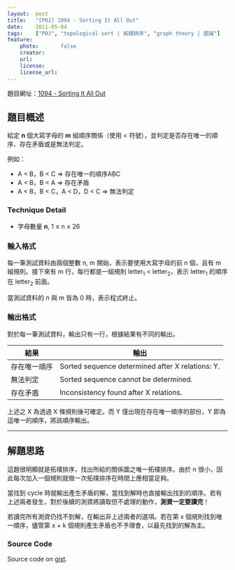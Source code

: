 ```yaml
---
layout:  post
title:   "[POJ] 1094 - Sorting It All Out"
date:    2011-05-04
tags:    ["POJ", "topological sort | 拓樸排序", "graph theory | 圖論"]
feature:
    photo:       false
    creator:     
    url:         
    license:     
    license_url: 
---
```


題目網址：[1094 - Sorting It All Out](http://poj.org/problem?id=1094)

## 題目概述

給定 **n** 個大寫字母的 **m** 組順序關係（使用 < 符號），並判定是否存在唯一的順序、存在矛盾或是無法判定。

例如：

- A < B，B < C ⇒ 存在唯一的順序ABC
- A < B，B < A ⇒ 存在矛盾
- A < B，B < C，A < D，D < C ⇒ 無法判定

### Technique Detail

- 字母數量 **n**, 1 ≤ n ≤ 26

### 輸入格式

每一筆測試資料由兩個整數 n, m 開始，表示要使用大寫字母的前 n 個，且有 m 組規則。接下來有 m 行，每行都是一組規則 letter<sub>1</sub> < letter<sub>2</sub>，表示 letter<sub>1</sub> 的順序在 letter<sub>2</sub> 前面。

當測試資料的 n 與 m 皆為 0 時，表示程式終止。

### 輸出格式

對於每一筆測試資料，輸出只有一行，根據結果有不同的輸出。

| 結果 | 輸出
| ---- | ---- |
| 存在唯一順序 | Sorted sequence determined after X relations: Y. |
| 無法判定 | Sorted sequence cannot be determined. |
| 存在矛盾 | Inconsistency found after X relations. |

上述之 X 為透過 X 條規則後可確定。而 Y 僅出現在存在唯一順序的部份，Y 即為這唯一的順序，將該順序輸出。

---

## 解題思路

這題很明顯就是拓樸排序，找出所給的關係圖之唯一拓樸排序。由於 n 很小，因此每次加入一個規則就做一次拓樸排序在時間上應相當足夠。

當找到 cycle 時就輸出產生矛盾的解，當找到解時也直接輸出找到的順序。若有上述兩者發生，對於後續的測資將讀取但不處理的動作，**測資一定要讀完**！

若讀完所有測資仍找不到解，在輸出非上述兩者的選項。若在第 x 個規則找到唯一順序，儘管第 x + k 個規則產生矛盾也不予理會，以最先找到的解為主。

### Source Code

<script src="https://gist.github.com/KuoE0/1610955.js"></script>

Source code on [gist](https://gist.github.com/KuoE0/1616119).
